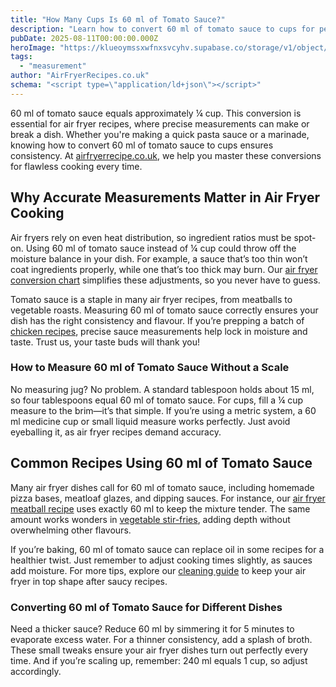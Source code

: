 ```yaml
---
title: "How Many Cups Is 60 ml of Tomato Sauce?"
description: "Learn how to convert 60 ml of tomato sauce to cups for perfect air fryer recipes. Get accurate measurements in seconds!"
pubDate: 2025-08-11T00:00:00.000Z
heroImage: "https://klueoymssxwfnxsvcyhv.supabase.co/storage/v1/object/public/md/how-many-cups-is-60-ml-of-tomato-sauce-e20b4cd7.webp"
tags:
  - "measurement"
author: "AirFryerRecipes.co.uk"
schema: "<script type=\"application/ld+json\"></script>"
---
```


<p>60 ml of tomato sauce equals approximately ¼ cup. This conversion is essential for air fryer recipes, where precise measurements can make or break a dish. Whether you're making a quick pasta sauce or a marinade, knowing how to convert 60 ml of tomato sauce to cups ensures consistency. At <a href=https://www.airfryerrecipe.co.uk>airfryerrecipe.co.uk</a>, we help you master these conversions for flawless cooking every time.</p>  

<h2>Why Accurate Measurements Matter in Air Fryer Cooking</h2>  
<p>Air fryers rely on even heat distribution, so ingredient ratios must be spot-on. Using 60 ml of tomato sauce instead of ¼ cup could throw off the moisture balance in your dish. For example, a sauce that’s too thin won’t coat ingredients properly, while one that’s too thick may burn. Our <a href=https://www.airfryerrecipe.co.uk/air-fryer-conversion-chart>air fryer conversion chart</a> simplifies these adjustments, so you never have to guess.</p>  

<p>Tomato sauce is a staple in many air fryer recipes, from meatballs to vegetable roasts. Measuring 60 ml of tomato sauce correctly ensures your dish has the right consistency and flavour. If you’re prepping a batch of <a href=https://www.airfryerrecipe.co.uk/recipe-category/chicken>chicken recipes</a>, precise sauce measurements help lock in moisture and taste. Trust us, your taste buds will thank you!</p>  

<h3>How to Measure 60 ml of Tomato Sauce Without a Scale</h3>  
<p>No measuring jug? No problem. A standard tablespoon holds about 15 ml, so four tablespoons equal 60 ml of tomato sauce. For cups, fill a ¼ cup measure to the brim—it’s that simple. If you’re using a metric system, a 60 ml medicine cup or small liquid measure works perfectly. Just avoid eyeballing it, as air fryer recipes demand accuracy.</p>  

<h2>Common Recipes Using 60 ml of Tomato Sauce</h2>  
<p>Many air fryer dishes call for 60 ml of tomato sauce, including homemade pizza bases, meatloaf glazes, and dipping sauces. For instance, our <a href=https://www.airfryerrecipe.co.uk/recipes>air fryer meatball recipe</a> uses exactly 60 ml to keep the mixture tender. The same amount works wonders in <a href=https://www.airfryerrecipe.co.uk/recipe-category/vegetables>vegetable stir-fries</a>, adding depth without overwhelming other flavours.</p>  

<p>If you’re baking, 60 ml of tomato sauce can replace oil in some recipes for a healthier twist. Just remember to adjust cooking times slightly, as sauces add moisture. For more tips, explore our <a href=https://www.airfryerrecipe.co.uk/air-fryer-cleaner>cleaning guide</a> to keep your air fryer in top shape after saucy recipes.</p>  

<h3>Converting 60 ml of Tomato Sauce for Different Dishes</h3>  
<p>Need a thicker sauce? Reduce 60 ml by simmering it for 5 minutes to evaporate excess water. For a thinner consistency, add a splash of broth. These small tweaks ensure your air fryer dishes turn out perfectly every time. And if you’re scaling up, remember: 240 ml equals 1 cup, so adjust accordingly.</p>